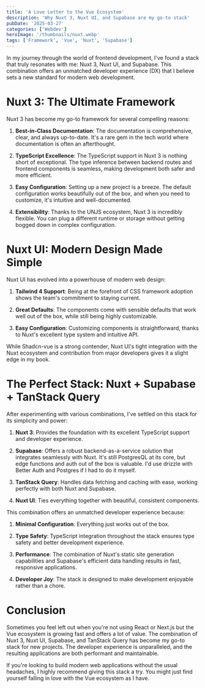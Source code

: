 ```yaml
---
title: 'A Love Letter to the Vue Ecosystem'
description: 'Why Nuxt 3, Nuxt UI, and Supabase are my go-to stack'
pubDate: '2025-03-27'
categories: ['Webdev']
heroImage: '/thumbnails/nuxt.webp'
tags: ['Framework', 'Vue', 'Nuxt', 'Supabase']
---
```


In my journey through the world of frontend development, I've found a stack that truly resonates with me: Nuxt 3, Nuxt UI, and Supabase. This combination offers an unmatched developer experience (DX) that I believe sets a new standard for modern web development.

# Nuxt 3: The Ultimate Framework

Nuxt 3 has become my go-to framework for several compelling reasons:

1. **Best-in-Class Documentation**: The documentation is comprehensive, clear, and always up-to-date. It's a rare gem in the tech world where documentation is often an afterthought.

2. **TypeScript Excellence**: The TypeScript support in Nuxt 3 is nothing short of exceptional. The type inference between backend routes and frontend components is seamless, making development both safer and more efficient.

3. **Easy Configuration**: Setting up a new project is a breeze. The default configuration works beautifully out of the box, and when you need to customize, it's intuitive and well-documented.

4. **Extensibility**: Thanks to the UNJS ecosystem, Nuxt 3 is incredibly flexible. You can plug a different runtime or storage without getting bogged down in complex configuration.

# Nuxt UI: Modern Design Made Simple

Nuxt UI has evolved into a powerhouse of modern web design:

1. **Tailwind 4 Support**: Being at the forefront of CSS framework adoption shows the team's commitment to staying current.

2. **Great Defaults**: The components come with sensible defaults that work well out of the box, while still being highly customizable.

3. **Easy Configuration**: Customizing components is straightforward, thanks to Nuxt's excellent type system and intuitive API.

While Shadcn-vue is a strong contender, Nuxt UI's tight integration with the Nuxt ecosystem and contribution from major developers gives it a slight edge in my book.

# The Perfect Stack: Nuxt + Supabase + TanStack Query

After experimenting with various combinations, I've settled on this stack for its simplicity and power:

1. **Nuxt 3**: Provides the foundation with its excellent TypeScript support and developer experience.

2. **Supabase**: Offers a robust backend-as-a-service solution that integrates seamlessly with Nuxt. It's still PostgresQL at its core, but edge functions and auth out of the box is valuable. I'd use drizzle with Better Auth and Postgres if I had to do it myself.

3. **TanStack Query**: Handles data fetching and caching with ease, working perfectly with both Nuxt and Supabase.

4. **Nuxt UI**: Ties everything together with beautiful, consistent components.

This combination offers an unmatched developer experience because:

1. **Minimal Configuration**: Everything just works out of the box.

2. **Type Safety**: TypeScript integration throughout the stack ensures type safety and better development experience.

3. **Performance**: The combination of Nuxt's static site generation capabilities and Supabase's efficient data handling results in fast, responsive applications.

4. **Developer Joy**: The stack is designed to make development enjoyable rather than a chore.

# Conclusion

Sometimes you feel left out when you're not using React or Next.js but the Vue ecosystem is growing fast and offers a lot of value.
The combination of Nuxt 3, Nuxt UI, Supabase, and TanStack Query has become my go-to stack for new projects. The developer experience is unparalleled, and the resulting applications are both performant and maintainable.

If you're looking to build modern web applications without the usual headaches, I highly recommend giving this stack a try. You might just find yourself falling in love with the Vue ecosystem as I have.
